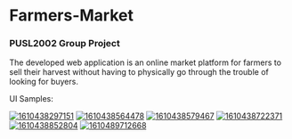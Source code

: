 # Farmers-Market
### PUSL2002 Group Project

The developed web application is an online market platform for farmers to sell their harvest without having to physically go through the trouble of looking for buyers.

UI Samples:
 
<a href="https://ibb.co/k67Q944"><img src="https://i.ibb.co/cXBDC66/1610438297151.png" alt="1610438297151" border="0"></a>
<a href="https://ibb.co/hgbNVjj"><img src="https://i.ibb.co/WHZXfww/1610438564478.png" alt="1610438564478" border="0"></a>
<a href="https://ibb.co/RYtLsGh"><img src="https://i.ibb.co/bQYpCjH/1610438579467.png" alt="1610438579467" border="0"></a>
<a href="https://ibb.co/rwFFJXJ"><img src="https://i.ibb.co/NyttzGz/1610438722371.png" alt="1610438722371" border="0"></a>
<a href="https://ibb.co/6td766Y"><img src="https://i.ibb.co/SmL4qqN/1610438852804.png" alt="1610438852804" border="0"></a>
<a href="https://ibb.co/mhCrrWT"><img src="https://i.ibb.co/qmMLLQj/1610489712668.png" alt="1610489712668" border="0"></a>
